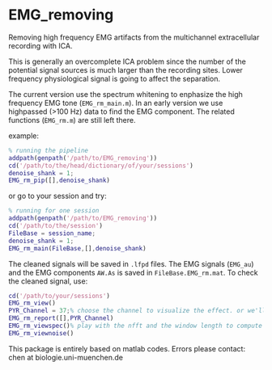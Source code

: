 # EMG_removing
Removing high frequency EMG artifacts from the multichannel extracellular recording with ICA.

This is generally an overcomplete ICA problem since the number of the potential signal sources is much larger than the recording sites. Lower frequency physiological signal is going to affect the separation.

The current version use the spectrum whitening to enphasize the high frequency EMG tone (`EMG_rm_main.m`).
In an early version we use highpassed (>100 Hz) data to find the EMG component. The related functions (`ÈMG_rm.m`) are still left there.

example:

```matlab
% running the pipeline
addpath(genpath('/path/to/EMG_removing'))
cd('/path/to/the/head/dictionary/of/your/sessions')
denoise_shank = 1;
EMG_rm_pip([],denoise_shank)
```

or go to your session and try:

```matlab
% running for one session
addpath(genpath('/path/to/EMG_removing'))
cd('/path/to/the/session')
FileBase = session_name;
denoise_shank = 1;
EMG_rm_main(FileBase,[],denoise_shank)
```

The cleaned signals will be saved in `.lfpd` files. The EMG signals (`EMG_au`) and the EMG components `AW.As` is saved in `FileBase.EMG_rm.mat`. To check the cleaned signal, use:

```matlab
cd('/path/to/your/sessions')
EMG_rm_view()
PYR_Channel = 37;% choose the channel to visualize the effect. or we'll use the channel with largest ripple power.
EMG_rm_report([],PYR_Channel)
EMG_rm_viewspec()% play with the nfft and the window length to compute the spectrum when you have a long file. 
EMG_rm_viewnoise()
```

This package is entirely based on matlab codes. Errors please contact: chen at biologie.uni-muenchen.de

